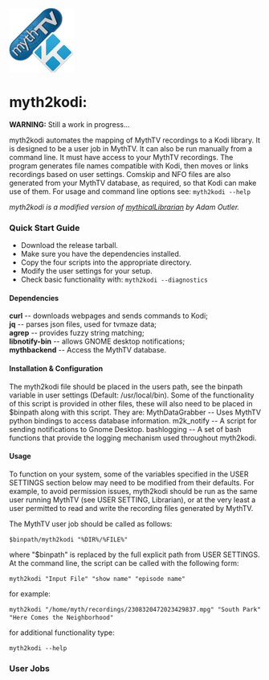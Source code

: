 ![myth2kodi icon](myth2kodi.png)
# myth2kodi:

**WARNING:** Still a work in progress...

myth2kodi automates the mapping of MythTV recordings to a Kodi library.
It is designed to be a user job in MythTV. It can also be run manually from
a command line. It must have access to your MythTV recordings. The program
generates file names compatible with Kodi, then moves or links recordings
based on user settings. Comskip and NFO files are also generated from your
MythTV database, as required, so that Kodi can make use of them.
For usage and command line options see: `myth2kodi --help`

*myth2kodi is a modified version of [mythicalLibrarian](https://github.com/adamoutler/mythicallibrarian) by Adam Outler.*

### Quick Start Guide
  + Download the release tarball.
  + Make sure you have the dependencies installed.
  + Copy the four scripts into the appropriate directory.
  + Modify the user settings for your setup.
  + Check basic functionality with: `myth2kodi --diagnostics`

#### Dependencies
**curl** -- downloads webpages and sends commands to Kodi;  
**jq** -- parses json files, used for tvmaze data;  
**agrep** -- provides fuzzy string matching;  
**libnotify-bin** -- allows GNOME desktop notifications;  
**mythbackend** -- Access the MythTV database.  

#### Installation & Configuration
The myth2kodi file should be placed in the users path, see the binpath
variable in user settings (Default: /usr/local/bin). Some of the
functionality of this script is provided in other files, these will also
need to be placed in $binpath along with this script. They are:
MythDataGrabber -- Uses MythTV python bindings to access database information.
m2k_notify -- A script for sending notifications to Gnome Desktop.
bashlogging -- A set of bash functions that provide the logging mechanism
               used throughout myth2kodi.

#### Usage
To function on your system, some of the variables specified in the
USER SETTINGS section below may need to be modified from their defaults.
For example, to avoid permission issues, myth2kodi should be run as the
same user running MythTV (see USER SETTING, Librarian), or at the very
least a user permitted to read and write the recording files generated
by MythTV.

The MythTV user job should be called as follows:

    $binpath/myth2kodi "%DIR%/%FILE%"

where "$binpath" is replaced by the full explicit path from USER SETTINGS.
At the command line, the script can be called with the following form:
    
    myth2kodi "Input File" "show name" "episode name"

for example:

    myth2kodi "/home/myth/recordings/2308320472023429837.mpg" "South Park" "Here Comes the Neighborhood"

for additional functionality type:
    
    myth2kodi --help

### User Jobs
